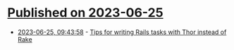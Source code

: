 # [Published on 2023-06-25](index.md)

* [2023-06-25, 09:43:58](https://lobste.rs/s/t43hl6/tips_for_writing_rails_tasks_with_thor) - [Tips for writing Rails tasks with Thor instead of Rake](https://mattbrictson.com/blog/rails-tasks-with-thor)
